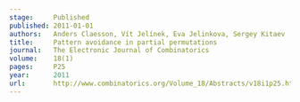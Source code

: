 ```yaml
---
stage:     Published
published: 2011-01-01
authors:   Anders Claesson, Vít Jelínek, Eva Jelinkova, Sergey Kitaev
title:     Pattern avoidance in partial permutations
journal:   The Electronic Journal of Combinatorics
volume:    18(1)
pages:     P25
year:      2011
url:       http://www.combinatorics.org/Volume_18/Abstracts/v18i1p25.html
---
```

